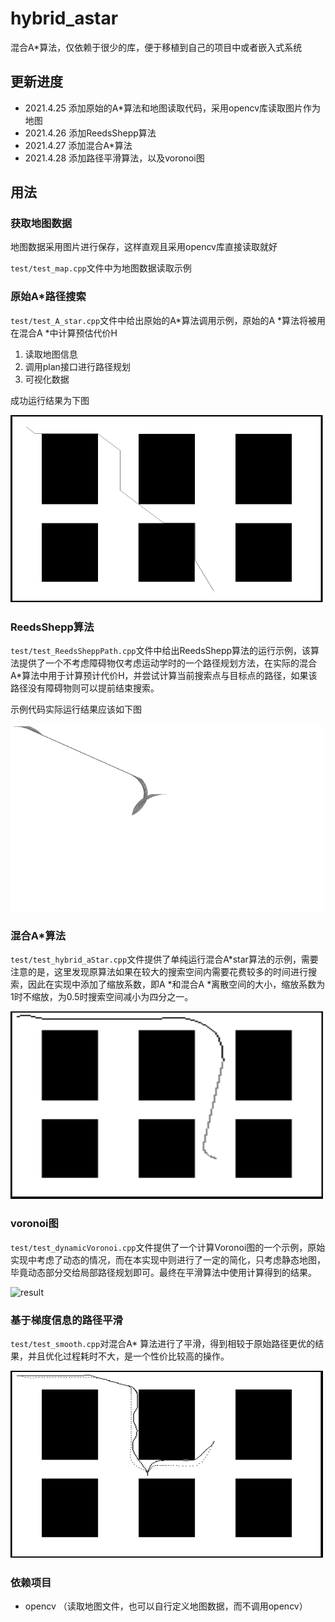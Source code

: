 # hybrid_astar
混合A*算法，仅依赖于很少的库，便于移植到自己的项目中或者嵌入式系统

## 更新进度

* 2021.4.25 添加原始的A*算法和地图读取代码，采用opencv库读取图片作为地图
* 2021.4.26 添加ReedsShepp算法
* 2021.4.27 添加混合A*算法
* 2021.4.28 添加路径平滑算法，以及voronoi图
## 用法

### 获取地图数据
地图数据采用图片进行保存，这样直观且采用opencv库直接读取就好

`test/test_map.cpp`文件中为地图数据读取示例

### 原始A*路径搜索
`test/test_A_star.cpp`文件中给出原始的A*算法调用示例，原始的A *算法将被用在混合A *中计算预估代价H 
1. 读取地图信息
2. 调用plan接口进行路径规划
3. 可视化数据

成功运行结果为下图

<img src="pic/a_star.png" alt="a_star" width="500" height="300" align="bottom" />

### ReedsShepp算法 

`test/test_ReedsSheppPath.cpp`文件中给出ReedsShepp算法的运行示例，该算法提供了一个不考虑障碍物仅考虑运动学时的一个路径规划方法，在实际的混合A*算法中用于计算预计代价H，并尝试计算当前搜索点与目标点的路径，如果该路径没有障碍物则可以提前结束搜索。

示例代码实际运行结果应该如下图

<img src="pic/RS.png" alt="ReedsShepp" width="500" height="300" align="bottom" />


### 混合A*算法
`test/test_hybrid_aStar.cpp`文件提供了单纯运行混合A*star算法的示例，需要注意的是，这里发现原算法如果在较大的搜索空间内需要花费较多的时间进行搜索，因此在实现中添加了缩放系数，即A *和混合A *离散空间的大小，缩放系数为1时不缩放，为0.5时搜索空间减小为四分之一。

<img src="pic/hybridAStar.png" alt="hybridAStar" width="500" height="300" align="bottom" />

### voronoi图

`test/test_dynamicVoronoi.cpp`文件提供了一个计算Voronoi图的一个示例，原始实现中考虑了动态的情况，而在本实现中则进行了一定的简化，只考虑静态地图，毕竟动态部分交给局部路径规划即可。最终在平滑算法中使用计算得到的结果。

<img src="pic/result.pgm" alt="result" width="500" height="300" align="bottom" />

### 基于梯度信息的路径平滑
`test/test_smooth.cpp`对混合A* 算法进行了平滑，得到相较于原始路径更优的结果，并且优化过程耗时不大，是一个性价比较高的操作。

<img src="pic/smooth.png" alt="smooth" width="500" height="300" align="bottom" />

### 依赖项目

* opencv （读取地图文件，也可以自行定义地图数据，而不调用opencv）
